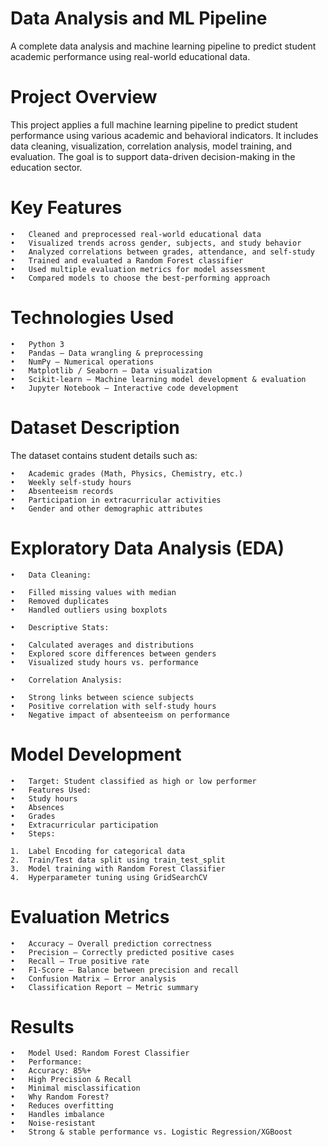 # Data Analysis and ML Pipeline
A complete data analysis and machine learning pipeline to predict student academic performance using real-world educational data.

# Project Overview

This project applies a full machine learning pipeline to predict student performance using various academic and behavioral indicators. It includes data cleaning, visualization, correlation analysis, model training, and evaluation. The goal is to support data-driven decision-making in the education sector.

# Key Features

	•	Cleaned and preprocessed real-world educational data
	•	Visualized trends across gender, subjects, and study behavior
	•	Analyzed correlations between grades, attendance, and self-study
	•	Trained and evaluated a Random Forest classifier
	•	Used multiple evaluation metrics for model assessment
	•	Compared models to choose the best-performing approach

 # Technologies Used
 
	•	Python 3
	•	Pandas – Data wrangling & preprocessing
	•	NumPy – Numerical operations
	•	Matplotlib / Seaborn – Data visualization
	•	Scikit-learn – Machine learning model development & evaluation
	•	Jupyter Notebook – Interactive code development

 # Dataset Description

The dataset contains student details such as:

	•	Academic grades (Math, Physics, Chemistry, etc.)
	•	Weekly self-study hours
	•	Absenteeism records
	•	Participation in extracurricular activities
	•	Gender and other demographic attributes
 
 # Exploratory Data Analysis (EDA)

	•	Data Cleaning:
 
	•	Filled missing values with median
	•	Removed duplicates
	•	Handled outliers using boxplots
 
	•	Descriptive Stats:
 
	•	Calculated averages and distributions
	•	Explored score differences between genders
	•	Visualized study hours vs. performance
 
	•	Correlation Analysis:
 
	•	Strong links between science subjects
	•	Positive correlation with self-study hours
	•	Negative impact of absenteeism on performance
 
 # Model Development
 
	•	Target: Student classified as high or low performer
	•	Features Used:
	•	Study hours
	•	Absences
	•	Grades
	•	Extracurricular participation
	•	Steps:
 
	1.	Label Encoding for categorical data
	2.	Train/Test data split using train_test_split
	3.	Model training with Random Forest Classifier
	4.	Hyperparameter tuning using GridSearchCV

 # Evaluation Metrics
 
	•	Accuracy – Overall prediction correctness
	•	Precision – Correctly predicted positive cases
	•	Recall – True positive rate
	•	F1-Score – Balance between precision and recall
	•	Confusion Matrix – Error analysis
	•	Classification Report – Metric summary

# Results

	•	Model Used: Random Forest Classifier
	•	Performance:
	•	Accuracy: 85%+
	•	High Precision & Recall
	•	Minimal misclassification
	•	Why Random Forest?
	•	Reduces overfitting
	•	Handles imbalance
	•	Noise-resistant
	•	Strong & stable performance vs. Logistic Regression/XGBoost

 


